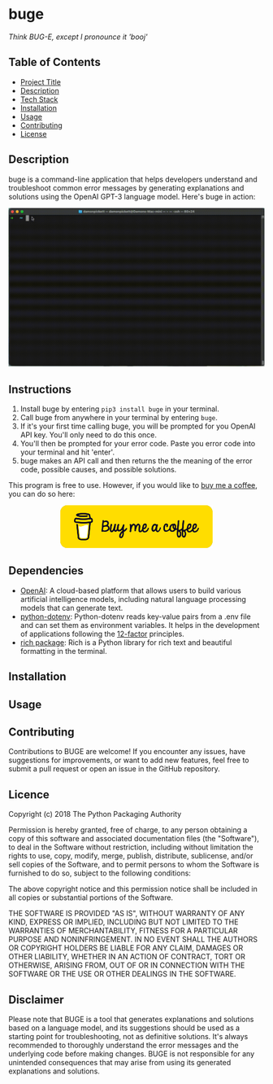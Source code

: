 # buge
*Think BUG-E, except I pronounce it 'booj'*

## Table of Contents

- [Project Title](#macta)
- [Description](#description)
- [Tech Stack](#tech-stack)
- [Installation](#installation)
- [Usage](#usage)
- [Contributing](#contributing)
- [License](#license)

## Description

buge is a command-line application that helps developers understand and troubleshoot common error messages by generating explanations and solutions using the OpenAI GPT-3 language model. Here's buge in action:

![BUGE Demo](./assets/buge-demo-gif-2.gif)

## Instructions

1. Install buge by entering `pip3 install buge` in your terminal.
2. Call buge from anywhere in your terminal by entering `buge`.
3. If it's your first time calling buge, you will be prompted for you OpenAI API key. You'll only need to do this once.
4. You'll then be prompted for your error code. Paste you error code into your terminal and hit 'enter'.
5. buge makes an API call and then returns the the meaning of the error code, possible causes, and possible solutions.

This program is free to use. However, if you would like to <a href="https://www.buymeacoffee.com/damonpickett" target="_blank">buy me a coffee</a>, you can do so here:

<p align="center">
  <a href="https://www.buymeacoffee.com/damonpickett" target="_blank">
    <img src="./assets/bmc-button300x84.png" alt="Buy me a cofee button">
  </a>
</p>

## Dependencies

- [OpenAI](https://pypi.org/project/openai/): A cloud-based platform that allows users to build various artificial intelligence models, including natural language processing models that can generate text.
- [python-dotenv](https://pypi.org/project/python-dotenv/): Python-dotenv reads key-value pairs from a .env file and can set them as environment variables. It helps in the development of applications following the [12-factor](https://12factor.net/) principles.
- [rich package](https://pypi.org/project/rich): Rich is a Python library for rich text and beautiful formatting in the terminal.

## Installation

## Usage

## Contributing

Contributions to BUGE are welcome! If you encounter any issues, have suggestions for improvements, or want to add new features, feel free to submit a pull request or open an issue in the GitHub repository.

## Licence

Copyright (c) 2018 The Python Packaging Authority

Permission is hereby granted, free of charge, to any person obtaining a copy
of this software and associated documentation files (the "Software"), to deal
in the Software without restriction, including without limitation the rights
to use, copy, modify, merge, publish, distribute, sublicense, and/or sell
copies of the Software, and to permit persons to whom the Software is
furnished to do so, subject to the following conditions:

The above copyright notice and this permission notice shall be included in all
copies or substantial portions of the Software.

THE SOFTWARE IS PROVIDED "AS IS", WITHOUT WARRANTY OF ANY KIND, EXPRESS OR
IMPLIED, INCLUDING BUT NOT LIMITED TO THE WARRANTIES OF MERCHANTABILITY,
FITNESS FOR A PARTICULAR PURPOSE AND NONINFRINGEMENT. IN NO EVENT SHALL THE
AUTHORS OR COPYRIGHT HOLDERS BE LIABLE FOR ANY CLAIM, DAMAGES OR OTHER
LIABILITY, WHETHER IN AN ACTION OF CONTRACT, TORT OR OTHERWISE, ARISING FROM,
OUT OF OR IN CONNECTION WITH THE SOFTWARE OR THE USE OR OTHER DEALINGS IN THE
SOFTWARE.

## Disclaimer

Please note that BUGE is a tool that generates explanations and solutions based on a language model, and its suggestions should be used as a starting point for troubleshooting, not as definitive solutions. It's always recommended to thoroughly understand the error messages and the underlying code before making changes. BUGE is not responsible for any unintended consequences that may arise from using its generated explanations and solutions.
